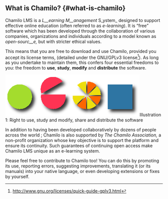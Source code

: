 ## What is Chamilo? {#what-is-chamilo}

Chamilo LMS is a _L__earning_ _M__anagement_ S_ystem_ designed to support effective online education (often referred to as _e-learning_). It is “free” software which has been developed through the collaboration of various companies, organizations and individuals according to a model known as _open-sourc__e,_ but with stricter ethical values.

This means that you are free to download and use Chamilo, provided you accept its license terms, (detailed under the GNU/GPLv3 license[^1]). As long as you undertake to maintain them, this confers four essential freedoms to you: the freedom to **use**, **study**, **modify** and **distribute** the software.

![](../assets/images268.png)Illustration 1: Right to use, study and modify, share and distribute the software

In addition to having been developed collaboratively by dozens of people across the world ; Chamilo is also supported by _The Chamilo Association,_ a non-profit organization whose key objective is to support the platform and ensure its continuity. Such guarantees of continuing open access make Chamilo LMS unique as an e-learning system.

Please feel free to contribute to Chamilo too! You can do this by promoting its use, reporting errors, suggesting improvements, translating it (or its manuals) into your native language, or even developing extensions or fixes by yourself.

[^1]: http://www.gnu.org/licenses/quick-guide-gplv3.html